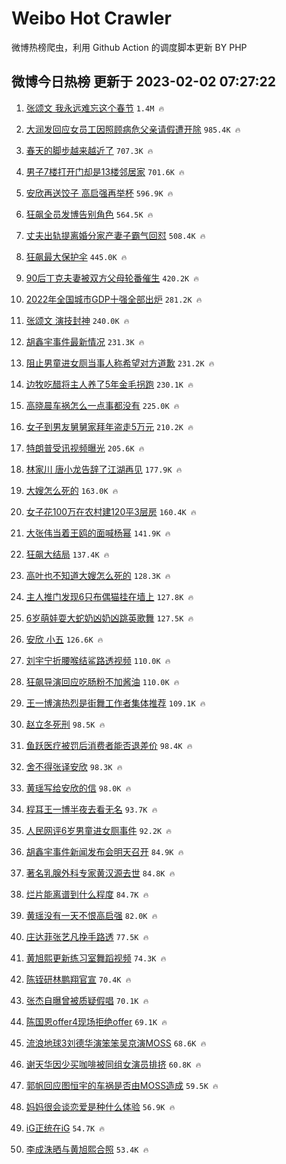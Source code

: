 # Weibo Hot Crawler 



微博热榜爬虫，利用 Github Action 的调度脚本更新 BY PHP 


## 微博今日热榜 更新于 2023-02-02 07:27:22 
1. [张颂文 我永远难忘这个春节](https://s.weibo.com/weibo?q=%E5%BC%A0%E9%A2%82%E6%96%87%20%E6%88%91%E6%B0%B8%E8%BF%9C%E9%9A%BE%E5%BF%98%E8%BF%99%E4%B8%AA%E6%98%A5%E8%8A%82&t=31&band_rank=1&Refer=top) `1.4M 🔥` 

1. [大润发回应女员工因照顾病危父亲请假遭开除](https://s.weibo.com/weibo?q=%23%E5%A4%A7%E6%B6%A6%E5%8F%91%E5%9B%9E%E5%BA%94%E5%A5%B3%E5%91%98%E5%B7%A5%E5%9B%A0%E7%85%A7%E9%A1%BE%E7%97%85%E5%8D%B1%E7%88%B6%E4%BA%B2%E8%AF%B7%E5%81%87%E9%81%AD%E5%BC%80%E9%99%A4%23&t=31&band_rank=2&Refer=top) `985.4K 🔥` 

1. [春天的脚步越来越近了](https://s.weibo.com/weibo?q=%23%E6%98%A5%E5%A4%A9%E7%9A%84%E8%84%9A%E6%AD%A5%E8%B6%8A%E6%9D%A5%E8%B6%8A%E8%BF%91%E4%BA%86%23&t=31&band_rank=3&Refer=top) `707.3K 🔥` 

1. [男子7楼打开门却是13楼邻居家](https://s.weibo.com/weibo?q=%23%E7%94%B7%E5%AD%907%E6%A5%BC%E6%89%93%E5%BC%80%E9%97%A8%E5%8D%B4%E6%98%AF13%E6%A5%BC%E9%82%BB%E5%B1%85%E5%AE%B6%23&t=31&band_rank=4&Refer=top) `701.6K 🔥` 

1. [安欣再送饺子 高启强再举杯](https://s.weibo.com/weibo?q=%23%E5%AE%89%E6%AC%A3%E5%86%8D%E9%80%81%E9%A5%BA%E5%AD%90%20%E9%AB%98%E5%90%AF%E5%BC%BA%E5%86%8D%E4%B8%BE%E6%9D%AF%23&t=31&band_rank=5&Refer=top) `596.9K 🔥` 

1. [狂飙全员发博告别角色](https://s.weibo.com/weibo?q=%23%E7%8B%82%E9%A3%99%E5%85%A8%E5%91%98%E5%8F%91%E5%8D%9A%E5%91%8A%E5%88%AB%E8%A7%92%E8%89%B2%23&t=31&band_rank=6&Refer=top) `564.5K 🔥` 

1. [丈夫出轨提离婚分家产妻子霸气回怼](https://s.weibo.com/weibo?q=%23%E4%B8%88%E5%A4%AB%E5%87%BA%E8%BD%A8%E6%8F%90%E7%A6%BB%E5%A9%9A%E5%88%86%E5%AE%B6%E4%BA%A7%E5%A6%BB%E5%AD%90%E9%9C%B8%E6%B0%94%E5%9B%9E%E6%80%BC%23&t=31&band_rank=7&Refer=top) `508.4K 🔥` 

1. [狂飙最大保护伞](https://s.weibo.com/weibo?q=%23%E7%8B%82%E9%A3%99%E6%9C%80%E5%A4%A7%E4%BF%9D%E6%8A%A4%E4%BC%9E%23&t=31&band_rank=8&Refer=top) `445.0K 🔥` 

1. [90后丁克夫妻被双方父母轮番催生](https://s.weibo.com/weibo?q=%2390%E5%90%8E%E4%B8%81%E5%85%8B%E5%A4%AB%E5%A6%BB%E8%A2%AB%E5%8F%8C%E6%96%B9%E7%88%B6%E6%AF%8D%E8%BD%AE%E7%95%AA%E5%82%AC%E7%94%9F%23&t=31&band_rank=9&Refer=top) `420.2K 🔥` 

1. [2022年全国城市GDP十强全部出炉](https://s.weibo.com/weibo?q=%232022%E5%B9%B4%E5%85%A8%E5%9B%BD%E5%9F%8E%E5%B8%82GDP%E5%8D%81%E5%BC%BA%E5%85%A8%E9%83%A8%E5%87%BA%E7%82%89%23&t=31&band_rank=10&Refer=top) `281.2K 🔥` 

1. [张颂文 演技封神](https://s.weibo.com/weibo?q=%E5%BC%A0%E9%A2%82%E6%96%87%20%E6%BC%94%E6%8A%80%E5%B0%81%E7%A5%9E&t=31&band_rank=11&Refer=top) `240.0K 🔥` 

1. [胡鑫宇事件最新情况](https://s.weibo.com/weibo?q=%23%E8%83%A1%E9%91%AB%E5%AE%87%E4%BA%8B%E4%BB%B6%E6%9C%80%E6%96%B0%E6%83%85%E5%86%B5%23&t=31&band_rank=12&Refer=top) `231.3K 🔥` 

1. [阻止男童进女厕当事人称希望对方道歉](https://s.weibo.com/weibo?q=%23%E9%98%BB%E6%AD%A2%E7%94%B7%E7%AB%A5%E8%BF%9B%E5%A5%B3%E5%8E%95%E5%BD%93%E4%BA%8B%E4%BA%BA%E7%A7%B0%E5%B8%8C%E6%9C%9B%E5%AF%B9%E6%96%B9%E9%81%93%E6%AD%89%23&t=31&band_rank=13&Refer=top) `231.2K 🔥` 

1. [边牧吃醋将主人养了5年金毛拐跑](https://s.weibo.com/weibo?q=%23%E8%BE%B9%E7%89%A7%E5%90%83%E9%86%8B%E5%B0%86%E4%B8%BB%E4%BA%BA%E5%85%BB%E4%BA%865%E5%B9%B4%E9%87%91%E6%AF%9B%E6%8B%90%E8%B7%91%23&t=31&band_rank=14&Refer=top) `230.1K 🔥` 

1. [高晓晨车祸怎么一点事都没有](https://s.weibo.com/weibo?q=%E9%AB%98%E6%99%93%E6%99%A8%E8%BD%A6%E7%A5%B8%E6%80%8E%E4%B9%88%E4%B8%80%E7%82%B9%E4%BA%8B%E9%83%BD%E6%B2%A1%E6%9C%89&t=31&band_rank=15&Refer=top) `225.0K 🔥` 

1. [女子到男友舅舅家拜年盗走5万元](https://s.weibo.com/weibo?q=%23%E5%A5%B3%E5%AD%90%E5%88%B0%E7%94%B7%E5%8F%8B%E8%88%85%E8%88%85%E5%AE%B6%E6%8B%9C%E5%B9%B4%E7%9B%97%E8%B5%B05%E4%B8%87%E5%85%83%23&t=31&band_rank=16&Refer=top) `210.2K 🔥` 

1. [特朗普受讯视频曝光](https://s.weibo.com/weibo?q=%23%E7%89%B9%E6%9C%97%E6%99%AE%E5%8F%97%E8%AE%AF%E8%A7%86%E9%A2%91%E6%9B%9D%E5%85%89%23&t=31&band_rank=17&Refer=top) `205.6K 🔥` 

1. [林家川 唐小龙告辞了江湖再见](https://s.weibo.com/weibo?q=%E6%9E%97%E5%AE%B6%E5%B7%9D%20%E5%94%90%E5%B0%8F%E9%BE%99%E5%91%8A%E8%BE%9E%E4%BA%86%E6%B1%9F%E6%B9%96%E5%86%8D%E8%A7%81&t=31&band_rank=18&Refer=top) `177.9K 🔥` 

1. [大嫂怎么死的](https://s.weibo.com/weibo?q=%23%E5%A4%A7%E5%AB%82%E6%80%8E%E4%B9%88%E6%AD%BB%E7%9A%84%23&t=31&band_rank=19&Refer=top) `163.0K 🔥` 

1. [女子花100万在农村建120平3层房](https://s.weibo.com/weibo?q=%23%E5%A5%B3%E5%AD%90%E8%8A%B1100%E4%B8%87%E5%9C%A8%E5%86%9C%E6%9D%91%E5%BB%BA120%E5%B9%B33%E5%B1%82%E6%88%BF%23&t=31&band_rank=20&Refer=top) `160.4K 🔥` 

1. [大张伟当着王鸥的面喊杨幂](https://s.weibo.com/weibo?q=%23%E5%A4%A7%E5%BC%A0%E4%BC%9F%E5%BD%93%E7%9D%80%E7%8E%8B%E9%B8%A5%E7%9A%84%E9%9D%A2%E5%96%8A%E6%9D%A8%E5%B9%82%23&t=31&band_rank=21&Refer=top) `141.9K 🔥` 

1. [狂飙大结局](https://s.weibo.com/weibo?q=%23%E7%8B%82%E9%A3%99%E5%A4%A7%E7%BB%93%E5%B1%80%23&t=31&band_rank=22&Refer=top) `137.4K 🔥` 

1. [高叶也不知道大嫂怎么死的](https://s.weibo.com/weibo?q=%23%E9%AB%98%E5%8F%B6%E4%B9%9F%E4%B8%8D%E7%9F%A5%E9%81%93%E5%A4%A7%E5%AB%82%E6%80%8E%E4%B9%88%E6%AD%BB%E7%9A%84%23&t=31&band_rank=23&Refer=top) `128.3K 🔥` 

1. [主人推门发现6只布偶猫挂在墙上](https://s.weibo.com/weibo?q=%23%E4%B8%BB%E4%BA%BA%E6%8E%A8%E9%97%A8%E5%8F%91%E7%8E%B06%E5%8F%AA%E5%B8%83%E5%81%B6%E7%8C%AB%E6%8C%82%E5%9C%A8%E5%A2%99%E4%B8%8A%23&t=31&band_rank=24&Refer=top) `127.8K 🔥` 

1. [6岁萌娃耍大蛇奶凶奶凶跳英歌舞](https://s.weibo.com/weibo?q=%236%E5%B2%81%E8%90%8C%E5%A8%83%E8%80%8D%E5%A4%A7%E8%9B%87%E5%A5%B6%E5%87%B6%E5%A5%B6%E5%87%B6%E8%B7%B3%E8%8B%B1%E6%AD%8C%E8%88%9E%23&t=31&band_rank=25&Refer=top) `127.5K 🔥` 

1. [安欣 小五](https://s.weibo.com/weibo?q=%23%E5%AE%89%E6%AC%A3%20%E5%B0%8F%E4%BA%94%23&t=31&band_rank=26&Refer=top) `126.6K 🔥` 

1. [刘宇宁折腰喉结鲨路透视频](https://s.weibo.com/weibo?q=%23%E5%88%98%E5%AE%87%E5%AE%81%E6%8A%98%E8%85%B0%E5%96%89%E7%BB%93%E9%B2%A8%E8%B7%AF%E9%80%8F%E8%A7%86%E9%A2%91%23&t=31&band_rank=27&Refer=top) `110.0K 🔥` 

1. [狂飙导演回应吃肠粉不加酱油](https://s.weibo.com/weibo?q=%23%E7%8B%82%E9%A3%99%E5%AF%BC%E6%BC%94%E5%9B%9E%E5%BA%94%E5%90%83%E8%82%A0%E7%B2%89%E4%B8%8D%E5%8A%A0%E9%85%B1%E6%B2%B9%23&t=31&band_rank=28&Refer=top) `110.0K 🔥` 

1. [王一博演热烈是街舞工作者集体推荐](https://s.weibo.com/weibo?q=%23%E7%8E%8B%E4%B8%80%E5%8D%9A%E6%BC%94%E7%83%AD%E7%83%88%E6%98%AF%E8%A1%97%E8%88%9E%E5%B7%A5%E4%BD%9C%E8%80%85%E9%9B%86%E4%BD%93%E6%8E%A8%E8%8D%90%23&t=31&band_rank=29&Refer=top) `109.1K 🔥` 

1. [赵立冬死刑](https://s.weibo.com/weibo?q=%23%E8%B5%B5%E7%AB%8B%E5%86%AC%E6%AD%BB%E5%88%91%23&t=31&band_rank=30&Refer=top) `98.5K 🔥` 

1. [鱼跃医疗被罚后消费者能否退差价](https://s.weibo.com/weibo?q=%23%E9%B1%BC%E8%B7%83%E5%8C%BB%E7%96%97%E8%A2%AB%E7%BD%9A%E5%90%8E%E6%B6%88%E8%B4%B9%E8%80%85%E8%83%BD%E5%90%A6%E9%80%80%E5%B7%AE%E4%BB%B7%23&t=31&band_rank=31&Refer=top) `98.4K 🔥` 

1. [舍不得张译安欣](https://s.weibo.com/weibo?q=%23%E8%88%8D%E4%B8%8D%E5%BE%97%E5%BC%A0%E8%AF%91%E5%AE%89%E6%AC%A3%23&t=31&band_rank=32&Refer=top) `98.3K 🔥` 

1. [黄瑶写给安欣的信](https://s.weibo.com/weibo?q=%23%E9%BB%84%E7%91%B6%E5%86%99%E7%BB%99%E5%AE%89%E6%AC%A3%E7%9A%84%E4%BF%A1%23&t=31&band_rank=33&Refer=top) `98.0K 🔥` 

1. [程耳王一博半夜去看无名](https://s.weibo.com/weibo?q=%23%E7%A8%8B%E8%80%B3%E7%8E%8B%E4%B8%80%E5%8D%9A%E5%8D%8A%E5%A4%9C%E5%8E%BB%E7%9C%8B%E6%97%A0%E5%90%8D%23&t=31&band_rank=34&Refer=top) `93.7K 🔥` 

1. [人民网评6岁男童进女厕事件](https://s.weibo.com/weibo?q=%23%E4%BA%BA%E6%B0%91%E7%BD%91%E8%AF%846%E5%B2%81%E7%94%B7%E7%AB%A5%E8%BF%9B%E5%A5%B3%E5%8E%95%E4%BA%8B%E4%BB%B6%23&t=31&band_rank=35&Refer=top) `92.2K 🔥` 

1. [胡鑫宇事件新闻发布会明天召开](https://s.weibo.com/weibo?q=%23%E8%83%A1%E9%91%AB%E5%AE%87%E4%BA%8B%E4%BB%B6%E6%96%B0%E9%97%BB%E5%8F%91%E5%B8%83%E4%BC%9A%E6%98%8E%E5%A4%A9%E5%8F%AC%E5%BC%80%23&t=31&band_rank=36&Refer=top) `84.9K 🔥` 

1. [著名乳腺外科专家黄汉源去世](https://s.weibo.com/weibo?q=%23%E8%91%97%E5%90%8D%E4%B9%B3%E8%85%BA%E5%A4%96%E7%A7%91%E4%B8%93%E5%AE%B6%E9%BB%84%E6%B1%89%E6%BA%90%E5%8E%BB%E4%B8%96%23&t=31&band_rank=37&Refer=top) `84.8K 🔥` 

1. [烂片能离谱到什么程度](https://s.weibo.com/weibo?q=%23%E7%83%82%E7%89%87%E8%83%BD%E7%A6%BB%E8%B0%B1%E5%88%B0%E4%BB%80%E4%B9%88%E7%A8%8B%E5%BA%A6%23&t=31&band_rank=38&Refer=top) `84.7K 🔥` 

1. [黄瑶没有一天不恨高启强](https://s.weibo.com/weibo?q=%23%E9%BB%84%E7%91%B6%E6%B2%A1%E6%9C%89%E4%B8%80%E5%A4%A9%E4%B8%8D%E6%81%A8%E9%AB%98%E5%90%AF%E5%BC%BA%23&t=31&band_rank=39&Refer=top) `82.0K 🔥` 

1. [庄达菲张艺凡挽手路透](https://s.weibo.com/weibo?q=%23%E5%BA%84%E8%BE%BE%E8%8F%B2%E5%BC%A0%E8%89%BA%E5%87%A1%E6%8C%BD%E6%89%8B%E8%B7%AF%E9%80%8F%23&t=31&band_rank=40&Refer=top) `77.5K 🔥` 

1. [黄旭熙更新练习室舞蹈视频](https://s.weibo.com/weibo?q=%23%E9%BB%84%E6%97%AD%E7%86%99%E6%9B%B4%E6%96%B0%E7%BB%83%E4%B9%A0%E5%AE%A4%E8%88%9E%E8%B9%88%E8%A7%86%E9%A2%91%23&t=31&band_rank=41&Refer=top) `74.3K 🔥` 

1. [陈铚研林鹏翔官宣](https://s.weibo.com/weibo?q=%23%E9%99%88%E9%93%9A%E7%A0%94%E6%9E%97%E9%B9%8F%E7%BF%94%E5%AE%98%E5%AE%A3%23&t=31&band_rank=42&Refer=top) `70.4K 🔥` 

1. [张杰自曝曾被质疑假唱](https://s.weibo.com/weibo?q=%23%E5%BC%A0%E6%9D%B0%E8%87%AA%E6%9B%9D%E6%9B%BE%E8%A2%AB%E8%B4%A8%E7%96%91%E5%81%87%E5%94%B1%23&t=31&band_rank=43&Refer=top) `70.1K 🔥` 

1. [陈国恩offer4现场拒绝offer](https://s.weibo.com/weibo?q=%23%E9%99%88%E5%9B%BD%E6%81%A9offer4%E7%8E%B0%E5%9C%BA%E6%8B%92%E7%BB%9Doffer%23&t=31&band_rank=44&Refer=top) `69.1K 🔥` 

1. [流浪地球3刘德华演笨笨吴京演MOSS](https://s.weibo.com/weibo?q=%23%E6%B5%81%E6%B5%AA%E5%9C%B0%E7%90%833%E5%88%98%E5%BE%B7%E5%8D%8E%E6%BC%94%E7%AC%A8%E7%AC%A8%E5%90%B4%E4%BA%AC%E6%BC%94MOSS%23&t=31&band_rank=45&Refer=top) `68.6K 🔥` 

1. [谢天华因少买咖啡被同组女演员排挤](https://s.weibo.com/weibo?q=%23%E8%B0%A2%E5%A4%A9%E5%8D%8E%E5%9B%A0%E5%B0%91%E4%B9%B0%E5%92%96%E5%95%A1%E8%A2%AB%E5%90%8C%E7%BB%84%E5%A5%B3%E6%BC%94%E5%91%98%E6%8E%92%E6%8C%A4%23&t=31&band_rank=46&Refer=top) `60.8K 🔥` 

1. [郭帆回应图恒宇的车祸是否由MOSS造成](https://s.weibo.com/weibo?q=%23%E9%83%AD%E5%B8%86%E5%9B%9E%E5%BA%94%E5%9B%BE%E6%81%92%E5%AE%87%E7%9A%84%E8%BD%A6%E7%A5%B8%E6%98%AF%E5%90%A6%E7%94%B1MOSS%E9%80%A0%E6%88%90%23&t=31&band_rank=47&Refer=top) `59.5K 🔥` 

1. [妈妈很会谈恋爱是种什么体验](https://s.weibo.com/weibo?q=%23%E5%A6%88%E5%A6%88%E5%BE%88%E4%BC%9A%E8%B0%88%E6%81%8B%E7%88%B1%E6%98%AF%E7%A7%8D%E4%BB%80%E4%B9%88%E4%BD%93%E9%AA%8C%23&t=31&band_rank=48&Refer=top) `56.9K 🔥` 

1. [iG正统在iG](https://s.weibo.com/weibo?q=%23iG%E6%AD%A3%E7%BB%9F%E5%9C%A8iG%23&t=31&band_rank=49&Refer=top) `54.7K 🔥` 

1. [李成洙晒与黄旭熙合照](https://s.weibo.com/weibo?q=%23%E6%9D%8E%E6%88%90%E6%B4%99%E6%99%92%E4%B8%8E%E9%BB%84%E6%97%AD%E7%86%99%E5%90%88%E7%85%A7%23&t=31&band_rank=50&Refer=top) `53.4K 🔥` 

